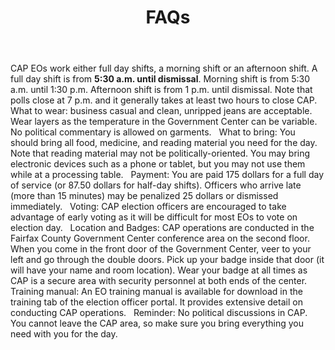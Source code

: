﻿---
layout: slide
title: "FAQs"
---

CAP EOs work either full day shifts, a morning shift or an afternoon shift.  A full day shift is from **5:30 a.m. until dismissal**.  Morning shift is from 5:30 a.m. until 1:30 p.m.  Afternoon shift is from 1 p.m. until dismissal.  Note that polls close at 7 p.m. and it generally takes at least two hours to close CAP.
 
What to wear: business casual and clean, unripped jeans are acceptable.  Wear layers as the temperature in the Government Center can be variable.  No political commentary is allowed on garments.
 
What to bring: You should bring all food, medicine, and reading material you need for the day. Note that reading material may not be politically-oriented. You may bring electronic devices such as a phone or tablet, but you may not use them while at a processing table.
 
Payment: You are paid 175 dollars for a full day of service (or 87.50 dollars for half-day shifts). Officers who arrive late (more than 15 minutes) may be penalized 25 dollars or dismissed immediately. 
 
Voting:  CAP election officers are encouraged to take advantage of early voting as it will be difficult for most EOs to vote on election day.
 
Location and Badges:  CAP operations are conducted in the Fairfax County Government Center conference area on the second floor.  When you come in the front door of the Government Center, veer to your left and go through the double doors.  Pick up your badge inside that door (it will have your name and room location).  Wear your badge at all times as CAP is a secure area with security personnel at both ends of the center.
 
Training manual:  An EO training manual is available for download in the training tab of the election officer portal.  It provides extensive detail on conducting CAP operations.
 
Reminder:  No political discussions in CAP.  You cannot leave the CAP area, so make sure you bring everything you need with you for the day.
